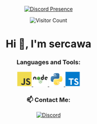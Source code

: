 <p align="center">
  <a href="https://discord.com/users/504355598427488260">
    <img src="https://lanyard.cnrad.dev/api/504355598427488260?theme=light" alt="Discord Presence"/>
  </a>
</p>
<p align="center">
  <img src="https://komarev.com/ghpvc/?username=sercawa&label=Ziyaretçi%20Sayısı&color=blueviolet&style=for-the-badge" alt="Visitor Count"/>
</p>
<h1 align="center">Hi 👋, I'm sercawa</h1>

<h3 align="center">Languages and Tools:</h3>
<p align="center"> 
  <a href="https://developer.mozilla.org/en-US/docs/Web/JavaScript" target="_blank" rel="noreferrer"> 
    <img src="https://raw.githubusercontent.com/devicons/devicon/master/icons/javascript/javascript-original.svg" alt="javascript" width="40" height="40"/> 
  </a> 
  <a href="https://nodejs.org" target="_blank" rel="noreferrer"> 
    <img src="https://raw.githubusercontent.com/devicons/devicon/master/icons/nodejs/nodejs-original-wordmark.svg" alt="nodejs" width="40" height="40"/> 
  </a> 
  <a href="https://www.python.org" target="_blank" rel="noreferrer"> 
    <img src="https://raw.githubusercontent.com/devicons/devicon/master/icons/python/python-original.svg" alt="python" width="40" height="40"/> 
  </a> 
  <a href="https://www.typescriptlang.org/" target="_blank" rel="noreferrer"> 
    <img src="https://raw.githubusercontent.com/devicons/devicon/master/icons/typescript/typescript-original.svg" alt="typescript" width="40" height="40"/> 
  </a> 
</p>

<h3 align="center">📫 Contact Me:</h3>
<p align="center">
  <a href="https://discord.com/users/504355598427488260" target="_blank" rel="noreferrer">
    <img src="https://img.shields.io/badge/Discord-5865F2?style=for-the-badge&logo=discord&logoColor=white" alt="Discord"/>
  </a>
</p>
